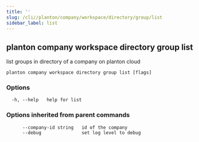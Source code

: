```yaml
---
title: ''
slug: /cli//planton/company/workspace/directory/group/list
sidebar_label: list
---
```

## planton company workspace directory group list

list groups in directory of a company on planton cloud

```
planton company workspace directory group list [flags]
```

### Options

```
  -h, --help   help for list
```

### Options inherited from parent commands

```
      --company-id string   id of the company
      --debug               set log level to debug
```

